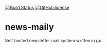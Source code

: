 [![Build Status](https://travis-ci.org/news-maily/api.svg?branch=master)](https://travis-ci.org/news-maily/api)
[![GitHub license](https://img.shields.io/badge/license-Apache%202-blue.svg)](https://raw.githubusercontent.com/FilipNikolovski/news-maily/master/LICENSE.md)

# news-maily

Self hosted newsletter mail system written in go.